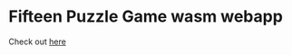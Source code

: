 # Fifteen Puzzle Game wasm webapp
Check out [here](https://vkhomenk.github.io/fifteen-puzzle-game-webapp/)